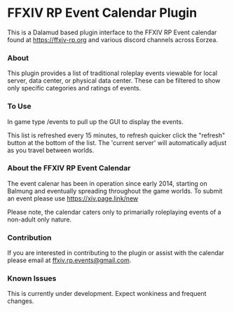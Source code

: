 # FFXIV RP Event Calendar Plugin

This is a Dalamud based plugin interface to the FFXIV RP Event calendar found at https://ffxiv-rp.org and various discord channels across Eorzea.

  ### About
   This plugin provides a list of traditional roleplay events viewable for local server, data center, or physical data center.
   These can be filtered to show only specific categories and ratings of events.

 
  ### To Use
  In game type /events to pull up the GUI to display the events.
  
  This list is refreshed every 15 minutes, to refresh quicker click the "refresh" button at the bottom of the list.
  The 'current server' will automatically adjust as you travel between worlds.
  
### About the FFXIV RP Event Calendar

The event calenar has been in operation since early 2014, starting on Balmung and eventually spreading throughout the game worlds.
To submit an event please use https://xiv.page.link/new

Please note, the calendar caters only to primarially roleplaying events of a non-adult only nature.

### Contribution

If you are interested in contributing to the plugin or assist with the calendar please email at ffxiv.rp.events@gmail.com.

### Known Issues

This is currently under development.  Expect wonkiness and frequent changes.
